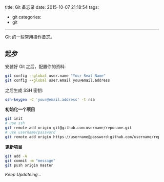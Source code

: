 title: Git 备忘录
date: 2015-10-07 21:18:54
tags:
- git
categories:
- git
---

Git 的一些常用操作备忘。

## 起步

安装好 Git 之后，配置你的资料:

```bash
git config --global user.name "Your Real Name"
git config --global user.email you@email.address
```

之后生成 SSH 密钥:

```bash
ssh-keygen -C 'your@email.address' -t rsa
```

**初始化一个项目**

```bash
git init
# use ssh
git remote add origin git@github.com:username/reponame.git
# use username/password
git remote add origin https://username@password:github.com/username/reponame.git
```

**更新项目**

```bash
git add -A
git commit -m "message"
git push origin master
```

*Keep Updateing...*
